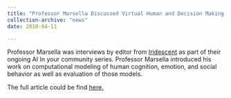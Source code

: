 ```yaml
---
title: "Professor Marsella Discussed Virtual Human and Decision Making on IRIDESCENT"
collection-archive: "news"
date: 2018-04-11

---
```


Professor Marsella was interviews by editor from <a href="http://iridescentlearning.org/overview/">Iridescent</a> as part of their ongoing AI In your community series. Professor Marsella introduced his work on computational modeling of human cognition, emotion, and social behavior as well as evaluation of those models.

The full article could be find <a href="http://iridescentlearning.org/2018/04/virtual-humans-and-decision-making-a-conversation-with-stacy-marsella/">here.</a>
